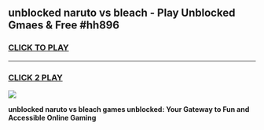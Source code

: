 
## unblocked naruto vs bleach - Play Unblocked Gmaes & Free #hh896
<h3>
<a href="https://news.freeplayer.one?title=unblocked_naruto_vs_bleach&ref=24F">CLICK TO PLAY</a></h3>
<hr>

<h3>
<a href="https://news.freeplayer.one?title=unblocked_naruto_vs_bleach&ref=24F">CLICK 2 PLAY</a>
  
</h3>

<a href="https://news.freeplayer.one?title=unblocked_naruto_vs_bleach&ref=24F/"><img src="https://clearcache.store/games.png"></a>


**unblocked naruto vs bleach games unblocked: Your Gateway to Fun and Accessible Online Gaming**
